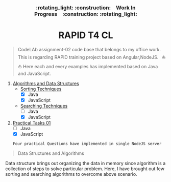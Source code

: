 <h3 align="center">:rotating_light: :construction:&ensp;&ensp;Work In Progress&ensp;&ensp;:construction: :rotating_light:</h3>
<h1 align="center">RAPID T4 CL</h1>

> CodeLAb assignment-02 code base that belongs to my office work. This is regarding RAPID training project based on Angular,NodeJS. &ensp;:boat: :boat:
> Here each and every examples has implemented based on Java and JavaScript.


1. [Algorithms and Data Structures](./Algorithms-and-Data-Structures)
	- [Sorting Techniques](./Algorithms-and-Data-Structures/Sorting-Techniques)
		- [x] Java
		- [x] JavaScript
	- [Searching Techniques](./Algorithms-and-Data-Structures/Searching-Techniques)
		- [ ] Java
		- [x] JavaScript

2. [Practical Tasks 01](./Practical-Tasks-01) 
	- [ ] Java
	- [x] JavaScript
	````
	Four practical Questions have implemented in single NodeJS server
	````

> Data Structures and Algorithms

<p> Data structure brings out organizing the data in memory since algorithm is a collection of steps to solve particular problem. Here, I have brought out few sorting and searching algorithms to overcome above scenario. </p>
